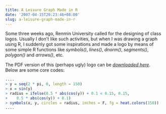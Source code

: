 ```yaml
---
title: A Leisure Graph Made in R
date: '2007-04-15T20:23:46+08:00'
slug: a-leisure-graph-made-in-r
---
```


Some three weeks ago, Renmin University called for the designing of class logos. Usually I don't like such activities, but when I was drawing a graph using R, I suddenly got some inspirations and made a logo by means of some simple R functions like _symbols()_, _lines()_, _dnorm()_, _segments()_, _polygon()_ and _arrows()_, etc.

The PDF version of this (perhaps ugly) logo can be [_downloaded here_](http://xieyihui.googlepages.com/sign.pdf). Below are some core codes:

```r
....
> y = seq(2 * pi, 0, length = 150)
> x = sin(y)
> radius = ifelse(0.5 * abs(cos(y)) + 0.1 < 0.15, 0.15, 
+    0.5 * abs(cos(y)) + 0.1)
> symbols(x, y, circles = radius, inches = F, fg = heat.colors(150))
....
```
